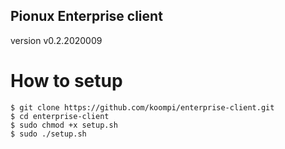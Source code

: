 ## Pionux Enterprise client
version v0.2.2020009

# How to setup

```
$ git clone https://github.com/koompi/enterprise-client.git
$ cd enterprise-client
$ sudo chmod +x setup.sh
$ sudo ./setup.sh
```